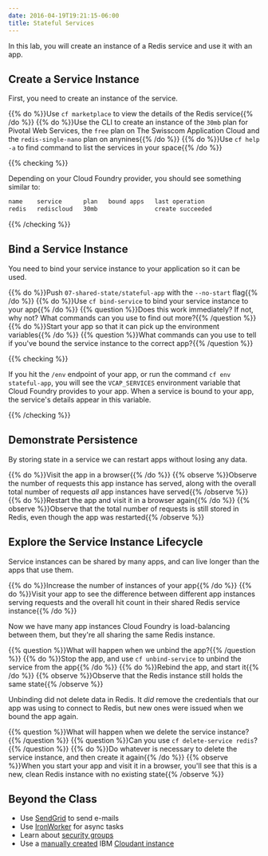 ```yaml
---
date: 2016-04-19T19:21:15-06:00
title: Stateful Services
---
```


In this lab,  you will create an instance of a Redis service and use it with an app.

## Create a Service Instance

First, you need to create an instance of the service.

{{% do %}}Use `cf marketplace` to view the details of the Redis service{{% /do %}}
{{% do %}}Use the CLI to create an instance of the `30mb` plan for Pivotal Web Services, the `free` plan on The Swisscom Application Cloud and the `redis-single-nano` plan on anynines{{% /do %}}
{{% do %}}Use `cf help -a` to find command to list the services in your space{{% /do %}}

{{% checking %}}

Depending on your Cloud Foundry provider, you should see something similar to:

```sh
name    service      plan   bound apps   last operation
redis   rediscloud   30mb                create succeeded
```

{{% /checking %}}

## Bind a Service Instance

You need to bind your service instance to your application so it can be used.

{{% do %}}Push `07-shared-state/stateful-app` with the `--no-start` flag{{% /do %}}
{{% do %}}Use `cf bind-service` to bind your service instance to your app{{% /do %}}
{{% question %}}Does this work immediately? If not, why not? What commands can you use to find out more?{{% /question %}}
{{% do %}}Start your app so that it can pick up the environment variables{{% /do %}}
{{% question %}}What commands can you use to tell if you've bound the service instance to the correct app?{{% /question %}}

{{% checking %}}

If you hit the `/env` endpoint of your app, or run the command `cf env stateful-app`, you will see the `VCAP_SERVICES` environment variable that Cloud Foundry provides to your app. When a service is bound to your app, the service's details appear in this variable.

{{% /checking %}}

## Demonstrate Persistence

By storing state in a service we can restart apps without losing any data.

{{% do %}}Visit the app in a browser{{% /do %}}
{{% observe %}}Observe the number of requests this app instance has served, along with the overall total number of requests _all_ app instances have served{{% /observe %}}
{{% do %}}Restart the app and visit it in a browser again{{% /do %}}
{{% observe %}}Observe that the total number of requests is still stored in Redis, even though the app was restarted{{% /observe %}}

## Explore the Service Instance Lifecycle

Service instances can be shared by many apps, and can live longer than the apps that use them.

{{% do %}}Increase the number of instances of your app{{% /do %}}
{{% do %}}Visit your app to see the difference between different app instances serving requests and the overall hit count in their shared Redis service instance{{% /do %}}

Now we have many app instances Cloud Foundry is load-balancing between them, but they're all sharing the same Redis instance.

{{% question %}}What will happen when we unbind the app?{{% /question %}}
{{% do %}}Stop the app, and use `cf unbind-service` to unbind the service from the app{{% /do %}}
{{% do %}}Rebind the app, and start it{{% /do %}}
{{% observe %}}Observe that the Redis instance still holds the same state{{% /observe %}}

Unbinding did not delete data in Redis. It _did_ remove the credentials that our app was using to connect to Redis, but new ones were issued when we bound the app again.

{{% question %}}What will happen when we delete the service instance?{{% /question %}}
{{% question %}}Can you use `cf delete-service redis`?{{% /question %}}
{{% do %}}Do whatever is necessary to delete the service instance, and then create it again{{% /do %}}
{{% observe %}}When you start your app and visit it in a browser, you'll see that this is a new, clean Redis instance with no existing state{{% /observe %}}

## Beyond the Class

  * Use [SendGrid](https://sendgrid.com/) to send e-mails
  * Use [IronWorker](https://www.iron.io/worker/) for async tasks
  * Learn about [security groups](https://docs.cloudfoundry.org/adminguide/app-sec-groups.html)
  * Use a [manually created](https://docs.pivotal.io/pivotalcf/devguide/services/user-provided.html) IBM [Cloudant instance](https://cloudant.com/)
